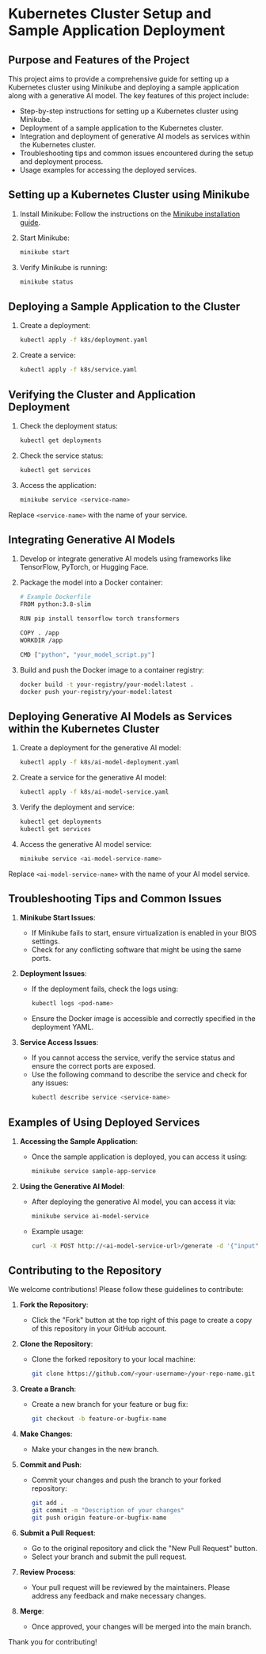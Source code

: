 # Kubernetes Cluster Setup and Sample Application Deployment

## Purpose and Features of the Project

This project aims to provide a comprehensive guide for setting up a Kubernetes cluster using Minikube and deploying a sample application along with a generative AI model. The key features of this project include:

- Step-by-step instructions for setting up a Kubernetes cluster using Minikube.
- Deployment of a sample application to the Kubernetes cluster.
- Integration and deployment of generative AI models as services within the Kubernetes cluster.
- Troubleshooting tips and common issues encountered during the setup and deployment process.
- Usage examples for accessing the deployed services.

## Setting up a Kubernetes Cluster using Minikube

1. Install Minikube:
   Follow the instructions on the [Minikube installation guide](https://minikube.sigs.k8s.io/docs/start/).

2. Start Minikube:
   ```sh
   minikube start
   ```

3. Verify Minikube is running:
   ```sh
   minikube status
   ```

## Deploying a Sample Application to the Cluster

1. Create a deployment:
   ```sh
   kubectl apply -f k8s/deployment.yaml
   ```

2. Create a service:
   ```sh
   kubectl apply -f k8s/service.yaml
   ```

## Verifying the Cluster and Application Deployment

1. Check the deployment status:
   ```sh
   kubectl get deployments
   ```

2. Check the service status:
   ```sh
   kubectl get services
   ```

3. Access the application:
   ```sh
   minikube service <service-name>
   ```

Replace `<service-name>` with the name of your service.

## Integrating Generative AI Models

1. Develop or integrate generative AI models using frameworks like TensorFlow, PyTorch, or Hugging Face.

2. Package the model into a Docker container:
   ```sh
   # Example Dockerfile
   FROM python:3.8-slim

   RUN pip install tensorflow torch transformers

   COPY . /app
   WORKDIR /app

   CMD ["python", "your_model_script.py"]
   ```

3. Build and push the Docker image to a container registry:
   ```sh
   docker build -t your-registry/your-model:latest .
   docker push your-registry/your-model:latest
   ```

## Deploying Generative AI Models as Services within the Kubernetes Cluster

1. Create a deployment for the generative AI model:
   ```sh
   kubectl apply -f k8s/ai-model-deployment.yaml
   ```

2. Create a service for the generative AI model:
   ```sh
   kubectl apply -f k8s/ai-model-service.yaml
   ```

3. Verify the deployment and service:
   ```sh
   kubectl get deployments
   kubectl get services
   ```

4. Access the generative AI model service:
   ```sh
   minikube service <ai-model-service-name>
   ```

Replace `<ai-model-service-name>` with the name of your AI model service.

## Troubleshooting Tips and Common Issues

1. **Minikube Start Issues**:
   - If Minikube fails to start, ensure virtualization is enabled in your BIOS settings.
   - Check for any conflicting software that might be using the same ports.

2. **Deployment Issues**:
   - If the deployment fails, check the logs using:
     ```sh
     kubectl logs <pod-name>
     ```
   - Ensure the Docker image is accessible and correctly specified in the deployment YAML.

3. **Service Access Issues**:
   - If you cannot access the service, verify the service status and ensure the correct ports are exposed.
   - Use the following command to describe the service and check for any issues:
     ```sh
     kubectl describe service <service-name>
     ```

## Examples of Using Deployed Services

1. **Accessing the Sample Application**:
   - Once the sample application is deployed, you can access it using:
     ```sh
     minikube service sample-app-service
     ```

2. **Using the Generative AI Model**:
   - After deploying the generative AI model, you can access it via:
     ```sh
     minikube service ai-model-service
     ```
   - Example usage:
     ```sh
     curl -X POST http://<ai-model-service-url>/generate -d '{"input": "Hello, world!"}'
     ```

## Contributing to the Repository

We welcome contributions! Please follow these guidelines to contribute:

1. **Fork the Repository**:
   - Click the "Fork" button at the top right of this page to create a copy of this repository in your GitHub account.

2. **Clone the Repository**:
   - Clone the forked repository to your local machine:
     ```sh
     git clone https://github.com/<your-username>/your-repo-name.git
     ```

3. **Create a Branch**:
   - Create a new branch for your feature or bug fix:
     ```sh
     git checkout -b feature-or-bugfix-name
     ```

4. **Make Changes**:
   - Make your changes in the new branch.

5. **Commit and Push**:
   - Commit your changes and push the branch to your forked repository:
     ```sh
     git add .
     git commit -m "Description of your changes"
     git push origin feature-or-bugfix-name
     ```

6. **Submit a Pull Request**:
   - Go to the original repository and click the "New Pull Request" button.
   - Select your branch and submit the pull request.

7. **Review Process**:
   - Your pull request will be reviewed by the maintainers. Please address any feedback and make necessary changes.

8. **Merge**:
   - Once approved, your changes will be merged into the main branch.

Thank you for contributing!
